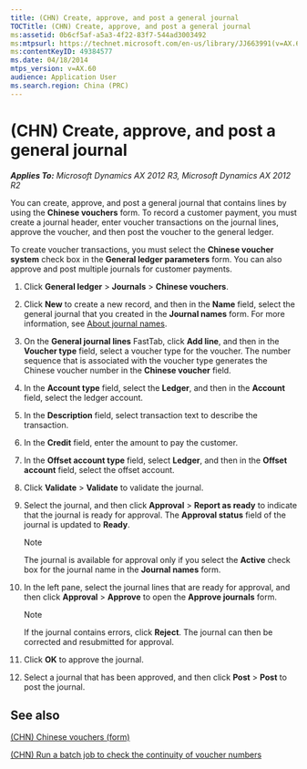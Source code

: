 ```yaml
---
title: (CHN) Create, approve, and post a general journal
TOCTitle: (CHN) Create, approve, and post a general journal
ms:assetid: 0b6cf5af-a5a3-4f22-83f7-544ad3003492
ms:mtpsurl: https://technet.microsoft.com/en-us/library/JJ663991(v=AX.60)
ms:contentKeyID: 49384577
ms.date: 04/18/2014
mtps_version: v=AX.60
audience: Application User
ms.search.region: China (PRC)
---
```


# (CHN) Create, approve, and post a general journal 


_**Applies To:** Microsoft Dynamics AX 2012 R3, Microsoft Dynamics AX 2012 R2_

You can create, approve, and post a general journal that contains lines by using the **Chinese vouchers** form. To record a customer payment, you must create a journal header, enter voucher transactions on the journal lines, approve the voucher, and then post the voucher to the general ledger.

To create voucher transactions, you must select the **Chinese voucher system** check box in the **General ledger parameters** form. You can also approve and post multiple journals for customer payments.

1.  Click **General ledger** \> **Journals** \> **Chinese vouchers**.

2.  Click **New** to create a new record, and then in the **Name** field, select the general journal that you created in the **Journal names** form. For more information, see [About journal names](about-journal-names.md).

3.  On the **General journal lines** FastTab, click **Add line**, and then in the **Voucher type** field, select a voucher type for the voucher. The number sequence that is associated with the voucher type generates the Chinese voucher number in the **Chinese voucher** field.

4.  In the **Account type** field, select the **Ledger**, and then in the **Account** field, select the ledger account.

5.  In the **Description** field, select transaction text to describe the transaction.

6.  In the **Credit** field, enter the amount to pay the customer.

7.  In the **Offset account type** field, select **Ledger**, and then in the **Offset account** field, select the offset account.

8.  Click **Validate** \> **Validate** to validate the journal.

9.  Select the journal, and then click **Approval** \> **Report as ready** to indicate that the journal is ready for approval. The **Approval status** field of the journal is updated to **Ready**.
    

    > [!NOTE]
    > <P>The journal is available for approval only if you select the <STRONG>Active</STRONG> check box for the journal name in the <STRONG>Journal names</STRONG> form.</P>



10. In the left pane, select the journal lines that are ready for approval, and then click **Approval** \> **Approve** to open the **Approve journals** form.
    

    > [!NOTE]
    > <P>If the journal contains errors, click <STRONG>Reject</STRONG>. The journal can then be corrected and resubmitted for approval.</P>



11. Click **OK** to approve the journal.

12. Select a journal that has been approved, and then click **Post** \> **Post** to post the journal.

## See also

[(CHN) Chinese vouchers (form)](https://technet.microsoft.com/en-us/library/jj664151\(v=ax.60\))

[(CHN) Run a batch job to check the continuity of voucher numbers](chn-run-a-batch-job-to-check-the-continuity-of-voucher-numbers.md)

  


